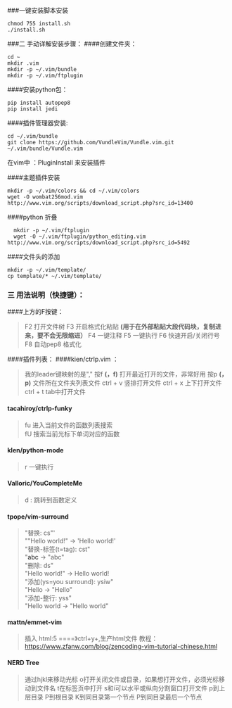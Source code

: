 ###一键安装脚本安装 
```
chmod 755 install.sh  
./install.sh
```

###二 手动详解安装步骤：
####创建文件夹：
```
cd ~
mkdir .vim
mkdir -p ~/.vim/bundle
mkdir -p ~/.vim/ftplugin 
```

####安装python包：
```
pip install autopep8 
pip install jedi
```


####插件管理器安装:
```
cd ~/.vim/bundle
git clone https://github.com/VundleVim/Vundle.vim.git ~/.vim/bundle/Vundle.vim
```
在vim中 ：PluginInstall 来安装插件

####主题插件安装 
```
mkdir -p ~/.vim/colors && cd ~/.vim/colors                                    
wget -O wombat256mod.vim http://www.vim.org/scripts/download_script.php?src_id=13400 
```
####python 折叠
```
  mkdir -p ~/.vim/ftplugin                                                      
  wget -O ~/.vim/ftplugin/python_editing.vim http://www.vim.org/scripts/download_script.php?src_id=5492
  ```
####文件头的添加
```
mkdir -p ~/.vim/template/  
cp template/* ~/.vim/template/  
 ```
### 三 用法说明（快捷键）：
####上方的F按键：
>F2 打开文件树
F3 开启格式化粘贴 **(用于在外部粘贴大段代码块，复制进来，要不会无限缩进）**
F4 一键注释
F5 一键执行
F6 快速开启/关闭行号
F8 自动pep8 格式化

####插件列表：
####kien/ctrlp.vim ：

>我的leader键映射的是","
按<leader>f  **(，f)** 打开最近打开的文件，非常好用
按<leader>p **(，p)** 文件所在文件夹列表文件
ctrl + v 竖排打开文件
ctrl + x  上下打开文件
ctrl + t tab中打开文件

#### tacahiroy/ctrlp-funky
  ><leader>fu 进入当前文件的函数列表搜索                                         
  <leader>fU 搜索当前光标下单词对应的函数

#### klen/python-mode
><leader>r 一键执行

#### Valloric/YouCompleteMe
><leader>d : 跳转到函数定义

#### tpope/vim-surround
>"替换: cs"'                                                                     
 ""Hello world!" -> 'Hello world!'                                               
 "替换-标签(t=tag): cst"                                                                                                                                                     
"<a>abc</a>  -> "abc"                                                           
"删除: ds"                                                                      
"Hello world!" -> Hello world!                                                  
"添加(ys=you surround): ysiw"                                                   
 "Hello -> "Hello"                                                               
"添加-整行: yss"                                                                
 "Hello world -> "Hello world" 

#### mattn/emmet-vim
>插入 html:5 ====》ctrl+y+,生产html文件
教程：https://www.zfanw.com/blog/zencoding-vim-tutorial-chinese.html

#### NERD Tree

>通过hjkl来移动光标
o打开关闭文件或目录，如果想打开文件，必须光标移动到文件名
t在标签页中打开
s和i可以水平或纵向分割窗口打开文件
p到上层目录
P到根目录
K到同目录第一个节点
P到同目录最后一个节点 

